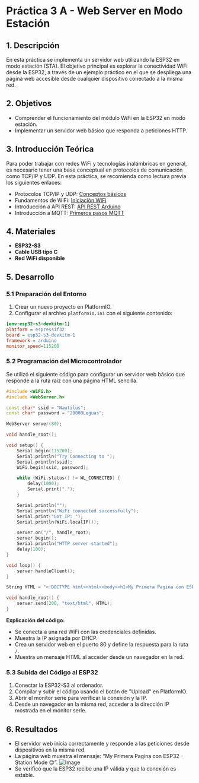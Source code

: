 
# Práctica 3 A - Web Server en Modo Estación

## 1. Descripción
En esta práctica se implementa un servidor web utilizando la ESP32 en modo estación (STA). El objetivo principal es explorar la conectividad WiFi desde la ESP32, a través de un ejemplo práctico en el que se despliega una página web accesible desde cualquier dispositivo conectado a la misma red.

## 2. Objetivos
- Comprender el funcionamiento del módulo WiFi en la ESP32 en modo estación.
- Implementar un servidor web básico que responda a peticiones HTTP.

## 3. Introducción Teórica
Para poder trabajar con redes WiFi y tecnologías inalámbricas en general, es necesario tener una base conceptual en protocolos de comunicación como TCP/IP y UDP. En esta práctica, se recomienda como lectura previa los siguientes enlaces:

- Protocolos TCP/IP y UDP: [Conceptos básicos](https://www.tlm.unavarra.es/~daniel/docencia/lir/lir05_06/slides/1-Conceptosbasicos.pdf)
- Fundamentos de WiFi: [Iniciación WiFi](http://www.radiocomunicaciones.net/pdf/curso-iniciacion-wifi.pdf)
- Introducción a API REST: [API REST Arduino](https://aprendiendoarduino.wordpress.com/2019/10/27/api-rest/)
- Introducción a MQTT: [Primeros pasos MQTT](https://ricveal.com/blog/primeros-pasos-mqtt)

## 4. Materiales
- **ESP32-S3**
- **Cable USB tipo C**
- **Red WiFi disponible**

## 5. Desarrollo

### 5.1 Preparación del Entorno
1. Crear un nuevo proyecto en PlatformIO.
2. Configurar el archivo `platformio.ini` con el siguiente contenido:
```ini
[env:esp32-s3-devkitm-1]
platform = espressif32
board = esp32-s3-devkitm-1
framework = arduino
monitor_speed=115200
```

### 5.2 Programación del Microcontrolador
Se utilizó el siguiente código para configurar un servidor web básico que responde a la ruta raíz con una página HTML sencilla.

```cpp
#include <WiFi.h>
#include <WebServer.h>

const char* ssid = "Nautilus";
const char* password = "20000Leguas";

WebServer server(80);

void handle_root();

void setup() {
    Serial.begin(115200);
    Serial.println("Try Connecting to ");
    Serial.println(ssid);
    WiFi.begin(ssid, password);

    while (WiFi.status() != WL_CONNECTED) {
        delay(1000);
        Serial.print(".");
    }

    Serial.println("");
    Serial.println("WiFi connected successfully");
    Serial.print("Got IP: ");
    Serial.println(WiFi.localIP());

    server.on("/", handle_root);
    server.begin();
    Serial.println("HTTP server started");
    delay(100);
}

void loop() {
    server.handleClient();
}

String HTML = "<!DOCTYPE html><html><body><h1>My Primera Pagina con ESP32 - Station Mode &#128522;</h1></body></html>";

void handle_root() {
    server.send(200, "text/html", HTML);
}
```

**Explicación del código:**
- Se conecta a una red WiFi con las credenciales definidas.
- Muestra la IP asignada por DHCP.
- Crea un servidor web en el puerto 80 y define la respuesta para la ruta `/`.
- Muestra un mensaje HTML al acceder desde un navegador en la red.

### 5.3 Subida del Código al ESP32
1. Conectar la ESP32-S3 al ordenador.
2. Compilar y subir el código usando el botón de "Upload" en PlatformIO.
3. Abrir el monitor serie para verificar la conexión y la IP.
4. Desde un navegador en la misma red, acceder a la dirección IP mostrada en el monitor serie.

## 6. Resultados
- El servidor web inicia correctamente y responde a las peticiones desde dispositivos en la misma red.
- La página web muestra el mensaje: “My Primera Pagina con ESP32 - Station Mode 😊”.
![Image](https://github.com/user-attachments/assets/50a8c1b9-be9b-4ef0-87f4-9a9f19100bc3)
- Se verificó que la ESP32 recibe una IP válida y que la conexión es estable.
